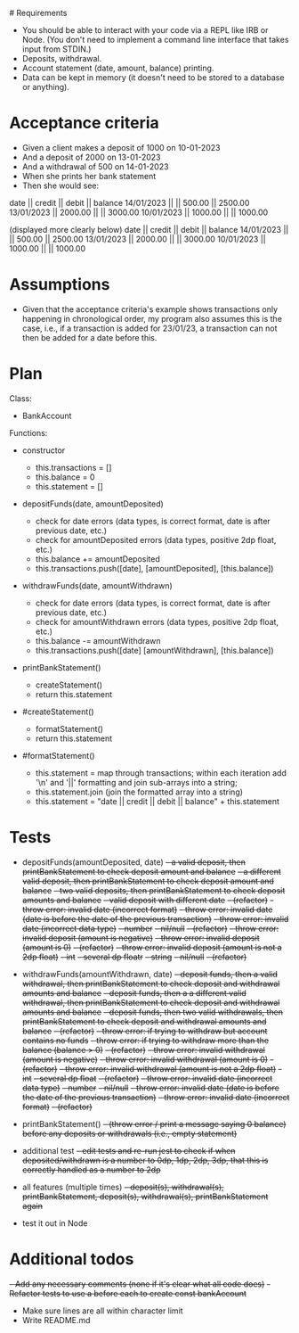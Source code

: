 # Requirements
- You should be able to interact with your code via a REPL like IRB or Node. (You don't need to implement a command line interface that takes input from STDIN.)
- Deposits, withdrawal.
- Account statement (date, amount, balance) printing.
- Data can be kept in memory (it doesn't need to be stored to a database or anything).


# Acceptance criteria
- Given a client makes a deposit of 1000 on 10-01-2023
- And a deposit of 2000 on 13-01-2023
- And a withdrawal of 500 on 14-01-2023
- When she prints her bank statement
- Then she would see:

date || credit || debit || balance
14/01/2023 || || 500.00 || 2500.00
13/01/2023 || 2000.00 || || 3000.00
10/01/2023 || 1000.00 || || 1000.00

(displayed more clearly below)
date        || credit   || debit    || balance
14/01/2023  ||          || 500.00   || 2500.00
13/01/2023  || 2000.00  ||          || 3000.00
10/01/2023  || 1000.00  ||          || 1000.00


# Assumptions
- Given that the acceptance criteria's example shows transactions only happening in chronological order, my program also assumes this is the case, i.e., if a transaction is added for 23/01/23, a transaction can not then be added for a date before this.


# Plan
Class:
- BankAccount

Functions:
- constructor
    - this.transactions = []
    - this.balance = 0
    - this.statement = []

- depositFunds(date, amountDeposited)
    - check for date errors (data types, is correct format, date is after previous date, etc.)
    - check for amountDeposited errors (data types, positive 2dp float, etc.)
    - this.balance += amountDeposited
    - this.transactions.push([date], [amountDeposited], [this.balance])

- withdrawFunds(date, amountWithdrawn)
    - check for date errors (data types, is correct format, date is after previous date, etc.)
    - check for amountWithdrawn errors (data types, positive 2dp float, etc.)
    - this.balance -= amountWithdrawn
    - this.transactions.push([date] [amountWithdrawn], [this.balance])

- printBankStatement()
    - createStatement()
    - return this.statement

- #createStatement()
    - formatStatement()
    - return this.statement

- #formatStatement()
    - this.statement = map through transactions; within each iteration add '\n' and '||' formatting and join sub-arrays into a string;
    - this.statement.join (join the formatted array into a string)
    - this.statement = "date || credit || debit || balance" + this.statement


# Tests
- depositFunds(amountDeposited, date)
    ~~- a valid deposit, then printBankStatement to check deposit amount and balance~~
    ~~- a different valid deposit, then printBankStatement to check deposit amount and balance~~
    ~~- two valid deposits, then printBankStatement to check deposit amounts and balance~~
    ~~- valid deposit with different date~~
    ~~- (refactor)~~
    ~~- throw error: invalid date (incorrect format)~~
    ~~- throw error: invalid date (date is before the date of the previous transaction)~~
    ~~- throw error: invalid date (incorrect data type)~~
        ~~- number~~
        ~~- nil/null~~
    ~~- (refactor)~~
    ~~- throw error: invalid deposit (amount is negative)~~
    ~~- throw error: invalid deposit (amount is 0)~~
    ~~- (refactor)~~
    ~~- throw error: invalid deposit (amount is not a 2dp float)~~
        ~~- int~~
        ~~- several dp floatr~~
        ~~- string~~
        ~~- nil/null~~
    ~~- (refactor)~~

- withdrawFunds(amountWithdrawn, date)
    ~~- deposit funds, then a valid withdrawal, then printBankStatement to check deposit and withdrawal amounts and balance~~
    ~~- deposit funds, then a a different valid withdrawal, then printBankStatement to check deposit and withdrawal amounts and balance~~
    ~~- deposit funds, then two valid withdrawals, then printBankStatement to check deposit and withdrawal amounts and balance~~
    ~~- (refactor)~~
    ~~- throw error: if trying to withdraw but account contains no funds~~
    ~~- throw error: if trying to withdraw more than the balance (balance > 0)~~
    ~~- (refactor)~~
    ~~- throw error: invalid withdrawal (amount is negative)~~
    ~~- throw error: invalid withdrawal (amount is 0)~~
    ~~- (refactor)~~
    ~~- throw error: invalid withdrawal (amount is not a 2dp float)~~
        ~~- int~~
        ~~- several dp float~~
    ~~- (refactor)~~
    ~~- throw error: invalid date (incorrect data type)~~
        ~~- number~~
        ~~- nil/null~~
    ~~- throw error: invalid date (date is before the date of the previous transaction)~~
    ~~- throw error: invalid date (incorrect format)~~
    ~~- (refactor)~~

- printBankStatement()
    ~~- (throw error / print a message saying 0 balance) before any deposits or withdrawals (i.e., empty statement)~~

- additional test
    ~~- edit tests and re-run jest to check if when deposited/withdrawn is a number to 0dp, 1dp, 2dp, 3dp, that this is correctly handled as a number to 2dp~~

- all features (multiple times)
    ~~- deposit(s), withdrawal(s), printBankStatement, deposit(s), withdrawal(s), printBankStatement again~~

- test it out in Node

# Additional todos
~~- Add any necessary comments (none if it's clear what all code does)~~
~~- Refactor tests to use a before each to create const bankAccount~~
- Make sure lines are all within character limit
- Write README.md